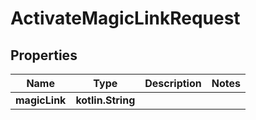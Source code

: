 
# ActivateMagicLinkRequest

## Properties
Name | Type | Description | Notes
------------ | ------------- | ------------- | -------------
**magicLink** | **kotlin.String** |  | 



